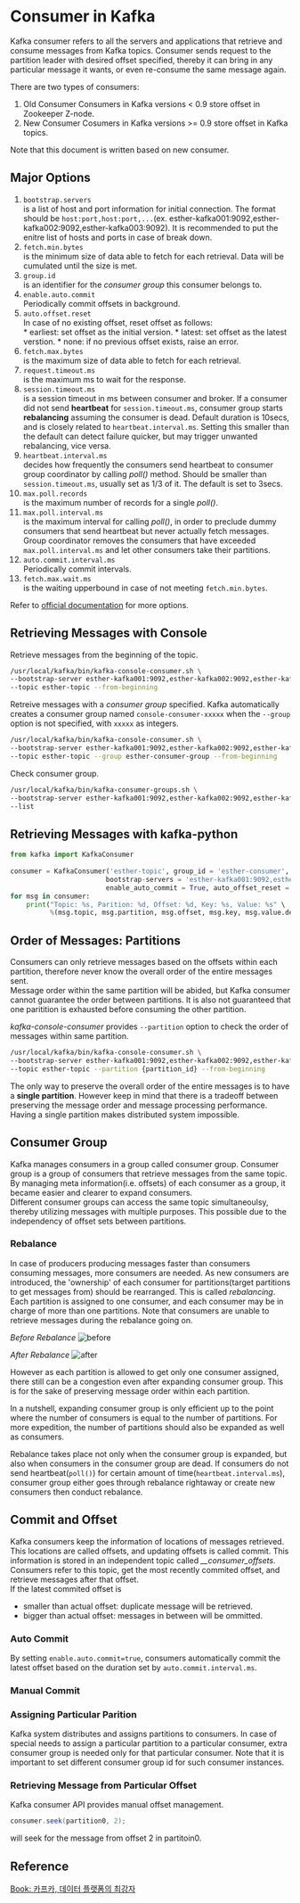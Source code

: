 # Consumer in Kafka
Kafka consumer refers to all the servers and applications that retrieve and consume messages from Kafka topics. Consumer sends request to the partition leader with desired offset specified, thereby it can bring in any particular message it wants, or even re-consume the same message again. 
  
There are two types of consumers:  
1. Old Consumer
    Consumers in Kafka versions < 0.9 store offset in Zookeeper Z-node.
2. New Consumer
    Cosumers in Kafka versions >= 0.9 store offset in Kafka topics.
  
Note that this document is written based on new consumer.
  
## Major Options
1. `bootstrap.servers`  
    is a list of host and port information for initial connection. The format should be `host:port,host:port,...`(ex. esther-kafka001:9092,esther-kafka002:9092,esther-kafka003:9092). It is recommended to put the enitre list of hosts and ports in case of break down.
2. `fetch.min.bytes`  
    is the minimum size of data able to fetch for each retrieval. Data will be cumulated until the size is met.
3. `group.id`  
    is an identifier for the *consumer group* this consumer belongs to.
4. `enable.auto.commit`  
    Periodically commit offsets in background.
5. `auto.offset.reset`  
    In case of no existing offset, reset offset as follows:  
        * earliest: set offset as the initial version.
        * latest: set offset as the latest verstion.
        * none: if no previous offset exists, raise an error.
6. `fetch.max.bytes`  
    is the maximum size of data able to fetch for each retrieval.
7. `request.timeout.ms`  
    is the maximum ms to wait for the response.
8. `session.timeout.ms`  
    is a session timeout in ms between consumer and broker. If a consumer did not send **heartbeat** for `session.timeout.ms`, consumer group starts **rebalancing** assuming the consumer is dead. Default duration is 10secs, and is closely related to `heartbeat.interval.ms`. Setting this smaller than the default can detect failure quicker, but may trigger unwanted rebalancing, vice versa. 
9. `heartbeat.interval.ms`  
    decides how frequently the consumers send heartbeat to consumer group coordinator by calling *poll()* method. Should be smaller than `session.timeout.ms`, usually set as 1/3 of it. The default is set to 3secs.
10. `max.poll.records`  
    is the maximum number of records for a single *poll()*.
11. `max.poll.interval.ms`  
    is the maximum interval for calling *poll()*, in order to preclude dummy consumers that send heartbeat but never actually fetch messages. Group coordinator removes the consumers that have exceeded `max.poll.interval.ms` and let other consumers take their partitions.
12. `auto.commit.interval.ms`  
    Periodically commit intervals.
13. `fetch.max.wait.ms`  
    is the waiting upperbound in case of not meeting `fetch.min.bytes`.
  
Refer to [official documentation](https://kafka.apache.org/documentation/#consumerconfigs) for more options.
  
## Retrieving Messages with Console
Retrieve messages from the beginning of the topic.  
```sh
/usr/local/kafka/bin/kafka-console-consumer.sh \
--bootstrap-server esther-kafka001:9092,esther-kafka002:9092,esther-kafka003:9092 \
--topic esther-topic --from-beginning
```
  
Retreive messages with a *consumer group* specified. Kafka automatically creates a consumer group named `console-consumer-xxxxx` when the `--group` option is not specified, with `xxxxx` as integers.  
```sh
/usr/local/kafka/bin/kafka-console-consumer.sh \
--bootstrap-server esther-kafka001:9092,esther-kafka002:9092,esther-kafka003:9092 \
--topic esther-topic --group esther-consumer-group --from-beginning
```
  
Check consumer group.
```sh
/usr/local/kafka/bin/kafka-consumer-groups.sh \
--bootstrap-server esther-kafka001:9092,esther-kafka002:9092,esther-kafka003:9092 \
--list
```
  
## Retrieving Messages with kafka-python
```python
from kafka import KafkaConsumer
  
consumer = KafkaConsumer('esther-topic', group_id = 'esther-consumer', \
                        bootstrap-servers = 'esther-kafka001:9092,esther-kafka002:9092,esther-kafka003:9092', \
                        enable_auto_commit = True, auto_offset_reset = 'latest')
for msg in consumer:
    print("Topic: %s, Parition: %d, Offset: %d, Key: %s, Value: %s" \
          %(msg.topic, msg.partition, msg.offset, msg.key, msg.value.decode('utf-8')))
```
  
## Order of Messages: Partitions
Consumers can only retrieve messages based on the offsets within each partition, therefore never know the overall order of the entire messages sent.  
Message order within the same partition will be abided, but Kafka consumer cannot guarantee the order between partitions. It is also not guaranteed that one paritition is exhausted before consuming the other partition. 
  
*kafka-console-consumer* provides `--partition` option to check the order of messages within same partition. 
```sh
/usr/local/kafka/bin/kafka-console-consumer.sh \
--bootstrap-server esther-kafka001:9092,esther-kafka002:9092,esther-kafka003:9092 \
--topic esther-topic --partition {partition_id} --from-beginning
```
  
The only way to preserve the overall order of the entire messages is to have a **single partition**. However keep in mind that there is a tradeoff between preserving the message order and message processing performance. Having a single partition makes distributed system impossible.
  
## Consumer Group
Kafka manages consumers in a group called consumer group. Consumer group is a group of consumers that retrieve messages from the same topic. By managing meta information(i.e. offsets) of each consumer as a group, it became easier and clearer to expand consumers.  
Different consumer groups can access the same topic simultaneoulsy, thereby utilizing messages with multiple purposes. This possible due to the independency of offset sets between partitions.
  
### Rebalance
In case of producers producing messages faster than consumers consuming messages, more consumers are needed. As new consumers are introduced, the 'ownership' of each consumer for partitions(target partitions to get messages from) should be rearranged. This is called *rebalancing*.  
Each partition is assigned to one consumer, and each consumer may be in charge of more than one partitions. Note that consumers are unable to retrieve messages during the rebalance going on.
  
*Before Rebalance*
![before](img/bf_rebalance.jpg)
  
*After Rebalance*
![after](img/af_rebalance.jpg)
  
However as each partition is allowed to get only one consumer assigned, there still can be a congestion even after expanding consumer group. This is for the sake of preserving message order within each partition.
  
In a nutshell, expanding consumer group is only efficient up to the point where the number of consumers is equal to the number of partitions. For more expedition, the number of partitions should also be expanded as well as consumers.
  
Rebalance takes place not only when the consumer group is expanded, but also when consumers in the consumer group are dead. If consumers do not send heartbeat(`poll()`) for certain amount of time(`heartbeat.interval.ms`), consumer group either goes through rebalance rightaway or create new consumers then conduct rebalance. 
  
## Commit and Offset
Kafka consumers keep the information of locations of messages retrieved. This locations are called offsets, and updating offsets is called commit.
This information is stored in an independent topic called *__consumer_offsets*. Consumers refer to this topic, get the most recently commited offset, and retrieve messages after that offset.  
If the latest commited offset is
* smaller than actual offset:
    duplicate message will be retrieved.
* bigger than actual offset:
    messages in between will be ommitted.
  
### Auto Commit
By setting `enable.auto.commit=true`, consumers automatically commit the latest offset based on the duration set by `auto.commit.interval.ms`.
  
### Manual Commit
  
### Assigning Particular Parition
Kafka system distributes and assigns partitions to consumers. In case of special needs to assign a particular partition to a particular consumer, extra consumer group is needed only for that particular consumer. Note that it is important to set different consumer group id for such consumer instances.
  
### Retrieving Message from Particular Offset
Kafka consumer API provides manual offset management.
```java
consumer.seek(partition0, 2);
```  
will seek for the message from offset 2 in partitoin0.
  
## Reference
[Book: 카프카, 데이터 플랫폼의 최강자](https://github.com/onlybooks/kafka/)
